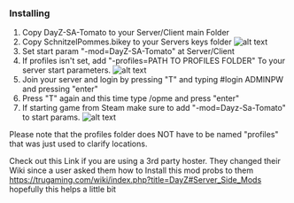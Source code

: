 ### Installing


1. Copy DayZ-SA-Tomato to your Server/Client main Folder
2. Copy SchnitzelPommes.bikey to your Servers keys folder
![alt text](https://i.ibb.co/5jcGNRQ/Screenshot-3.png)
7. Set start param "-mod=DayZ-SA-Tomato" at Server/Client 
8. If profiles isn't set, add "-profiles=PATH TO PROFILES FOLDER" To your server start parameters.
![alt text](https://i.ibb.co/YdpXCwS/Screenshot-2.png)
5. Join your server and login by pressing "T" and typing #login ADMINPW and pressing "enter"
6. Press "T" again and this time type /opme and press "enter"
7. If starting game from Steam make sure to add "-mod=Dayz-Sa-Tomato" to start params.
![alt text](https://i.ibb.co/t3swkS3/Screenshot-7.png)

Please note that the profiles folder does NOT have to be named "profiles" that was just used to clarify locations.

Check out this Link if you are using a 3rd party hoster. They changed their Wiki since a user asked them how to Install this mod probs to them https://trugaming.com/wiki/index.php?title=DayZ#Server_Side_Mods hopefully this helps a little bit
